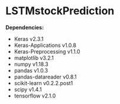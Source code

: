 # LSTMstockPrediction

**Dependencies:**<br>
  * Keras v2.3.1<br>
  * Keras-Applications v1.0.8<br>
  * Keras-Preprocessing v1.1.0<br>
  * matplotlib v3.2.1<br>
  * numpy v1.18.3<br>
  * pandas v1.0.3<br>
  * pandas-datareader v0.8.1<br>
  * scikit-learn v0.2.2.post1<br>
  * scipy v1.4.1<br>
  * tensorflow v2.1.0<br>
  
